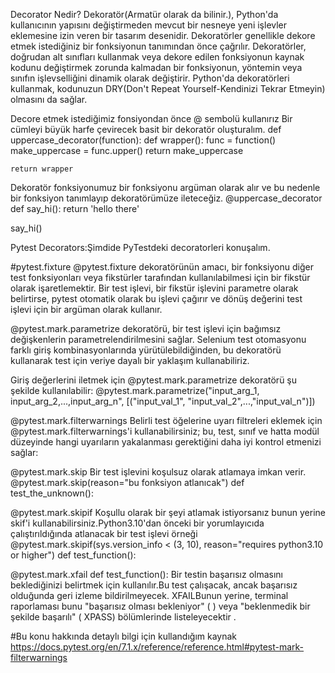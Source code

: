 Decorator Nedir?
Dekoratör(Armatür olarak da bilinir.), Python'da kullanıcının yapısını değiştirmeden mevcut bir nesneye yeni işlevler eklemesine izin veren bir tasarım desenidir. Dekoratörler genellikle dekore etmek istediğiniz bir fonksiyonun tanımından önce çağrılır.
Dekoratörler, doğrudan alt sınıfları kullanmak veya dekore edilen fonksiyonun kaynak kodunu değiştirmek zorunda kalmadan bir fonksiyonun, yöntemin veya sınıfın işlevselliğini dinamik olarak değiştirir. Python'da dekoratörleri kullanmak, kodunuzun DRY(Don't Repeat Yourself-Kendinizi Tekrar Etmeyin) olmasını da sağlar. 

Decore etmek istediğimiz fonsiyondan önce @ sembolü kullanırız
Bir cümleyi büyük harfe çevirecek basit bir dekoratör oluşturalım.
def uppercase_decorator(function):
    def wrapper():
        func = function()
        make_uppercase = func.upper()
        return make_uppercase

    return wrapper

Dekoratör fonksiyonumuz bir fonksiyonu argüman olarak alır ve bu nedenle bir fonksiyon tanımlayıp dekoratörümüze ileteceğiz.
@uppercase_decorator
def say_hi():
    return 'hello there'

say_hi()

Pytest Decorators:Şimdide PyTestdeki decoratorleri konuşalım.

#pytest.fixture
@pytest.fixture
dekoratörünün amacı, bir fonksiyonu diğer test fonksiyonları veya fikstürler tarafından kullanılabilmesi için bir fikstür olarak işaretlemektir. Bir test işlevi, bir fikstür işlevini parametre olarak belirtirse, pytest otomatik olarak bu işlevi çağırır ve dönüş değerini test işlevi için bir argüman olarak kullanır.

@pytest.mark.parametrize
dekoratörü, bir test işlevi için bağımsız değişkenlerin parametrelendirilmesini sağlar. Selenium test otomasyonu farklı giriş kombinasyonlarında yürütülebildiğinden, bu dekoratörü kullanarak test için veriye dayalı bir yaklaşım kullanabiliriz.

Giriş değerlerini iletmek için @pytest.mark.parametrize dekoratörü şu şekilde kullanılabilir:
@pytest.mark.parametrize("input_arg_1, input_arg_2,...,input_arg_n",
                         [("input_val_1", "input_val_2",...,"input_val_n")])

@pytest.mark.filterwarnings
Belirli test öğelerine uyarı filtreleri eklemek için @pytest.mark.filterwarnings'i kullanabilirsiniz; bu, test, sınıf ve hatta modül düzeyinde hangi uyarıların yakalanması gerektiğini daha iyi kontrol etmenizi sağlar:


@pytest.mark.skip 
Bir test işlevini koşulsuz olarak atlamaya imkan verir.
     @pytest.mark.skip(reason="bu fonksiyon atlanıcak")
     def test_the_unknown():

@pytest.mark.skipif 
Koşullu olarak bir şeyi atlamak istiyorsanız bunun yerine skif'i kullanabilirsiniz.Python3.10'dan önceki bir yorumlayıcıda çalıştırıldığında atlanacak bir test işlevi  örneği
    @pytest.mark.skipif(sys.version_info < (3, 10), reason="requires python3.10 or higher")
    def test_function():

@pytest.mark.xfail
def test_function():
Bir testin başarısız olmasını beklediğinizi belirtmek için kullanılır.Bu test çalışacak, ancak başarısız olduğunda geri izleme bildirilmeyecek. XFAILBunun yerine, terminal raporlaması bunu "başarısız olması bekleniyor" ( ) veya "beklenmedik bir şekilde başarılı" ( XPASS) bölümlerinde listeleyecektir .

#Bu konu hakkında detaylı bilgi için kullandığım kaynak https://docs.pytest.org/en/7.1.x/reference/reference.html#pytest-mark-filterwarnings

